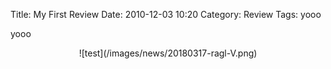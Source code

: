 Title: My First Review
Date: 2010-12-03 10:20
Category: Review
Tags: yooo

<p>yooo</p>
<div style="text-align:center" markdown="1">
![test](/images/news/20180317-ragl-V.png)
